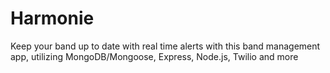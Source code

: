 # Harmonie
Keep your band up to date with real time alerts with this band management app, utilizing MongoDB/Mongoose, Express, Node.js, Twilio and more
